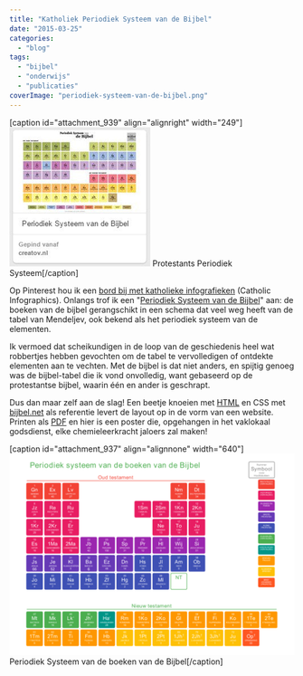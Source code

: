 ```yaml
---
title: "Katholiek Periodiek Systeem van de Bijbel"
date: "2015-03-25"
categories: 
  - "blog"
tags: 
  - "bijbel"
  - "onderwijs"
  - "publicaties"
coverImage: "periodiek-systeem-van-de-bijbel.png"
---
```


\[caption id="attachment\_939" align="alignright" width="249"\][![Protestants Periodiek Systeem](images/protestants.jpg)](https://www.pinterest.com/pin/373517362821568416/) Protestants Periodiek Systeem\[/caption\]

Op Pinterest hou ik een [bord bij met katholieke infografieken](https://www.pinterest.com/vicmortelmans/catholic-infographics/) (Catholic Infographics). Onlangs trof ik een "[Periodiek Systeem van de Bijbel](http://www.creatov.nl/2011/11/periodiek-systeem-van-de-bijbel/)" aan: de boeken van de bijbel gerangschikt in een schema dat veel weg heeft van de tabel van Mendeljev, ook bekend als het periodiek systeem van de elementen.

Ik vermoed dat scheikundigen in de loop van de geschiedenis heel wat robbertjes hebben gevochten om de tabel te vervolledigen of ontdekte elementen aan te vechten. Met de bijbel is dat niet anders, en spijtig genoeg was de bijbel-tabel die ik vond onvolledig, want gebaseerd op de protestantse bijbel, waarin één en ander is geschrapt.

Dus dan maar zelf aan de slag! Een beetje knoeien met [HTML](https://storage.googleapis.com/geloven-leren/printerboekjes/periodiek-systeem-van-de-bijbel.html "Periodiek Systeem HTML") en CSS met [bijbel.net](http://www.willibrordbijbel.nl/index.php?b=37) als referentie levert de layout op in de vorm van een website. Printen als [PDF](https://storage.googleapis.com/geloven-leren/printerboekjes/periodiek-systeem-van-de-bijbel.pdf "Periodiek Systeem van de boeken van de Bijbel (PDF)") en hier is een poster die, opgehangen in het vaklokaal godsdienst, elke chemieleerkracht jaloers zal maken!

\[caption id="attachment\_937" align="alignnone" width="640"\][![Periodiek Systeem van de boeken van de Bijbel](images/periodiek-systeem-van-de-bijbel-1024x724.png)](https://storage.googleapis.com/geloven-leren/printerboekjes/periodiek-systeem-van-de-bijbel.pdf) Periodiek Systeem van de boeken van de Bijbel\[/caption\]
